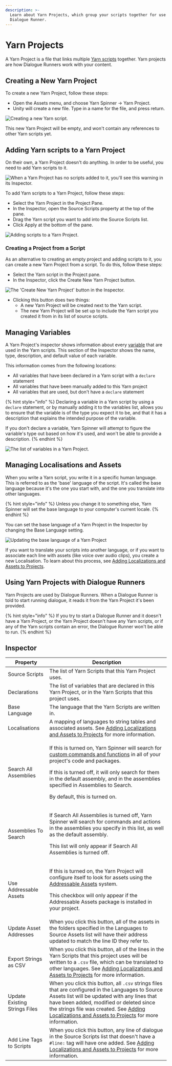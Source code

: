 ```yaml
---
description: >-
  Learn about Yarn Projects, which group your scripts together for use in a
  Dialogue Runner.
---
```


# Yarn Projects

A Yarn Project is a file that links multiple [Yarn scripts](yarn-scripts.md) together. Yarn projects are how Dialogue Runners work with your content.

## Creating a New Yarn Project

To create a new Yarn Project, follow these steps:

* Open the Assets menu, and choose Yarn Spinner -> Yarn Project.
* Unity will create a new file. Type in a name for the file, and press return.

![Creating a new Yarn script.](../../.gitbook/assets/yarn-spinner-unity-creating-yarn-project.png)

This new Yarn Project will be empty, and won't contain any references to other Yarn scripts yet.

## Adding Yarn scripts to a Yarn Project

On their own, a Yarn Project doesn't do anything. In order to be useful, you need to add Yarn scripts to it.

![When a Yarn Project has no scripts added to it, you'll see this warning in its Inspector.](../../.gitbook/assets/yarn-spinner-unity-empty-project.png)

To add Yarn scripts to a Yarn Project, follow these steps:

* Select the Yarn Project in the Project Pane.
* In the Inspector, open the Source Scripts property at the top of the pane.
* Drag the Yarn script you want to add into the Source Scripts list.
* Click Apply at the bottom of the pane.

![Adding scripts to a Yarn Project.](../../.gitbook/assets/yarn-project-adding-scripts.png)

### Creating a Project from a Script

As an alternative to creating an empty project and adding scripts to it, you can create a new Yarn Project from a script. To do this, follow these steps:

* Select the Yarn script in the Project pane.
* In the Inspector, click the Create New Yarn Project button.

![The 'Create New Yarn Project' button in the Inspector.](../../.gitbook/assets/yarn-spinner-unity-create-new-project-button.png)

* Clicking this button does two things:
  * A new Yarn Project will be created next to the Yarn script.
  * The new Yarn Project will be set up to include the Yarn script you created it from in its list of source scripts.

## Managing Variables

A Yarn Project's inspector shows information about every [variable](../../getting-started/writing-in-yarn/logic-and-variables.md) that are used in the Yarn scripts. This section of the Inspector shows the name, type, description, and default value of each variable.

This information comes from the following locations:
* All variables that have been declared in a Yarn script with a `declare` statement
* All variables that have been manually added to this Yarn project
* All variables that are used, but don't have a `declare` statement

{% hint style="info" %}
Declaring a variable in a Yarn script by using a `declare` statement, or by manually adding it to the variables list, allows you to ensure that the variable is of the type you expect it to be, and that it has a description that explains the intended purpose of the variable.

If you don't declare a variable, Yarn Spinner will attempt to figure the variable's type out based on how it's used, and won't be able to provide a description.
{% endhint %}

![The list of variables in a Yarn Project.](../../.gitbook/assets/yarn-project-variables.png)

## Managing Localisations and Assets

When you write a Yarn script, you write it in a specific human language. This is referred to as the 'base' language of the script. It's called the base language because it's the one you start with, and the one you translate into other languages. 

{% hint style="info" %}
Unless you change it to something else, Yarn Spinner will set the base language to your computer's current locale.
{% endhint %}

You can set the base language of a Yarn Project in the Inspector by changing the Base Language setting.

![Updating the base language of a Yarn Project](../../.gitbook/assets/default-language.png)

If you want to translate your scripts into another language, or if you want to associate each line with assets (like voice over audio clips), you create a new Localisation. To learn about this process, see [Adding Localizations and Assets to Projects](../assets-and-localization/README.md).

## Using Yarn Projects with Dialogue Runners

Yarn Projects are used by Dialogue Runners. When a Dialogue Runner is told to start running dialogue, it reads it from the Yarn Project it's been provided.

{% hint style="info" %}
If you try to start a Dialogue Runner and it doesn't have a Yarn Project, or the Yarn Project doesn't have any Yarn scripts, or if any of the Yarn scripts contain an error, the Dialogue Runner won't be able to run.
{% endhint %}

## Inspector

|Property|Description|
|---|---|
|Source Scripts|The list of Yarn Scripts that this Yarn Project uses.|
|Declarations|The list of variables that are declared in this Yarn Project, or in the Yarn Scripts that this project uses.|
|Base Language|The language that the Yarn Scripts are written in.|
|Localisations|A mapping of languages to string tables and associated assets. See [Adding Localizations and Assets to Projects](../assets-and-localization/README.md) for more information.|
|Search All Assemblies|<p>If this is turned on, Yarn Spinner will search for [custom commands and functions](../creating-commands-functions.md) in all of your project's code and packages.</p><p>If this is turned off, it will only search for them in the default assembly, and in the assemblies specified in Assemblies to Search.</p><p>By default, this is turned on.</p>|
|Assemblies To Search|<p>If Search All Assemblies is turned off, Yarn Spinner will search for commands and actions in the assemblies you specify in this list, as well as the default assembly.</p><p>This list will only appear if Search All Assemblies is turned off.</p>|
|Use Addressable Assets|<p>If this is turned on, the Yarn Project will configure itself to look for assets using the [Addressable Assets](https://docs.unity3d.com/Packages/com.unity.addressables@latest/index.html) system. <p>This checkbox will only appear if the Addressable Assets package is installed in your project.</p>|
|Update Asset Addresses|When you click this button, all of the assets in the folders specified in the Languages to Source Assets list will have their address updated to match the line ID they refer to.|
|Export Strings as CSV|When you click this button, all of the lines in the Yarn Scripts that this project uses will be written to a `.csv` file, which can be translated to other languages. See [Adding Localizations and Assets to Projects](../assets-and-localization/README.md) for more information.|
|Update Existing Strings Files|When you click this button, all `.csv` strings files that are configured in the Languages to Source Assets list will be updated with any lines that have been added, modified or deleted since the strings file was created. See [Adding Localizations and Assets to Projects](../assets-and-localization/README.md) for more information.|
|Add Line Tags to Scripts|When you click this button, any line of dialogue in the Source Scripts list that doesn't have a `#line:` tag will have one added. See [Adding Localizations and Assets to Projects](../assets-and-localization/README.md) for more information.|